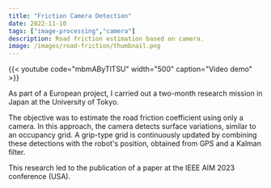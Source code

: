 ```yaml
---
title: "Friction Camera Detection"
date: 2022-11-10
tags: ["image-processing","camera"]
description: Road friction estimation based on camera.
image: /images/road-friction/thumbnail.png
---
```


{{< youtube code="mbmAByTlTSU" width="500" caption="Video demo" >}}

As part of a European project, I carried out a two-month research mission in Japan at the University of Tokyo.

The objective was to estimate the road friction coefficient using only a camera. In this approach, the camera detects surface variations, similar to an occupancy grid. A grip-type grid is continuously updated by combining these detections with the robot's position, obtained from GPS and a Kalman filter.

This research led to the publication of a paper at the IEEE AIM 2023 conference (USA).